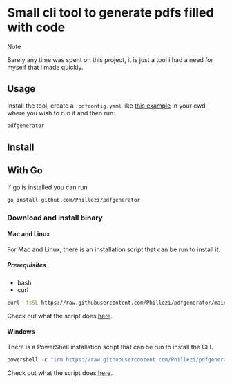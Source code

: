 # Small cli tool to generate pdfs filled with code

> [!NOTE]  
> Barely any time was spent on this project, it is just a tool i had a need for myself that i made quickly.

## Usage

Install the tool, create a `.pdfconfig.yaml` like [this example](https://github.com/Phillezi/pdfgenerator/blob/main/.pdfconfig.yaml) in your cwd where you wish to run it and then run:

```bash
pdfgenerator
```

## Install

## With Go

If go is installed you can run

```bash
go install github.com/Phillezi/pdfgenerator
```

### Download and install binary

#### Mac and Linux

For Mac and Linux, there is an installation script that can be run to install it.

##### Prerequisites

- bash
- curl

```bash
curl -fsSL https://raw.githubusercontent.com/Phillezi/pdfgenerator/main/scripts/install.sh | bash

```

Check out what the script does [here](https://github.com/Phillezi/pdfgenerator/blob/main/scripts/install.sh).

#### Windows

There is a PowerShell installation script that can be run to install the CLI.

```powershell
powershell -c "irm https://raw.githubusercontent.com/Phillezi/pdfgenerator/main/scripts/install.ps1 | iex"

```

Check out what the script does [here](https://github.com/Phillezi/pdfgenerator/blob/main/scripts/install.ps1).
